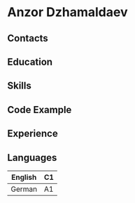 # Anzor Dzhamaldaev


## Contacts


## Education


## 


## Skills


## Code Example


## Experience


## Languages 

| English | C1 |
|---------|----|
| German  | A1 |
